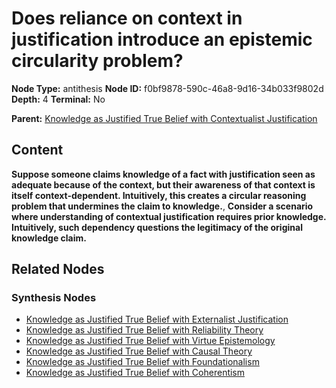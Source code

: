 # Does reliance on context in justification introduce an epistemic circularity problem?

**Node Type:** antithesis
**Node ID:** f0bf9878-590c-46a8-9d16-34b033f9802d
**Depth:** 4
**Terminal:** No

**Parent:** [Knowledge as Justified True Belief with Contextualist Justification](knowledge-as-justified-true-belief-with-contextualist-justification-synthesis-201d8030-0f4a-404d-b982-a0ade8f8459f.md)

## Content

**Suppose someone claims knowledge of a fact with justification seen as adequate because of the context, but their awareness of that context is itself context-dependent. Intuitively, this creates a circular reasoning problem that undermines the claim to knowledge.**, **Consider a scenario where understanding of contextual justification requires prior knowledge. Intuitively, such dependency questions the legitimacy of the original knowledge claim.**

## Related Nodes

### Synthesis Nodes

- [Knowledge as Justified True Belief with Externalist Justification](knowledge-as-justified-true-belief-with-externalist-justification-synthesis-63156719-7ba0-4e9b-912a-40157f0f1132.md)
- [Knowledge as Justified True Belief with Reliability Theory](knowledge-as-justified-true-belief-with-reliability-theory-synthesis-a31ebb19-ea44-42c0-86f4-055d7d08007c.md)
- [Knowledge as Justified True Belief with Virtue Epistemology](knowledge-as-justified-true-belief-with-virtue-epistemology-synthesis-a214cc36-8099-4ddf-a4b9-c4fb59b90d48.md)
- [Knowledge as Justified True Belief with Causal Theory](knowledge-as-justified-true-belief-with-causal-theory-synthesis-bdf3eac8-d419-4cac-b90d-de38ce9602d0.md)
- [Knowledge as Justified True Belief with Foundationalism](knowledge-as-justified-true-belief-with-foundationalism-synthesis-be2bc792-ac66-4967-bbb2-77ec5d006b0d.md)
- [Knowledge as Justified True Belief with Coherentism](knowledge-as-justified-true-belief-with-coherentism-synthesis-b858082b-84d8-4ae3-bcf1-fbecb8a3fc8f.md)
